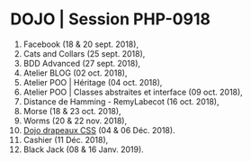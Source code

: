 # DOJO | Session PHP-0918


1. Facebook (18 & 20 sept. 2018),
2. Cats and Collars (25 sept. 2018),
3. BDD Advanced (27 sept. 2018),
4. Atelier BLOG (02 oct. 2018),
5. Atelier POO | Héritage (04 oct. 2018),
6. Atelier POO | Classes abstraites et interface (09 oct. 2018),
7. Distance de Hamming - RemyLabecot (16 oct. 2018),
7. Morse (18 & 23 oct. 2018),
8. Worms (20 & 22 nov. 2018),
10. [Dojo drapeaux CSS](https://github.com/WildCodeSchool/dojo-css-drapeau) (04 & 06 Déc. 2018).
11. Cashier (11 Déc. 2018),
12. Black Jack (08 & 16 Janv. 2019).
